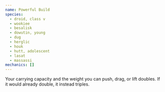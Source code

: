 ```yaml
---
name: Powerful Build
species:
  - droid, class v
  - wookiee
  - besalisk
  - dowutin, young
  - dug
  - herglic
  - houk
  - hutt, adolescent
  - lasat
  - massassi
mechanics: []
---
```

Your carrying capacity and the weight you can push, drag, or lift doubles. If it would already double, it instead triples.
